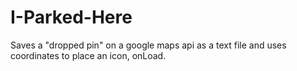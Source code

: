 # I-Parked-Here
Saves a "dropped pin" on a google maps api as a text file and uses coordinates to place an icon, onLoad.
